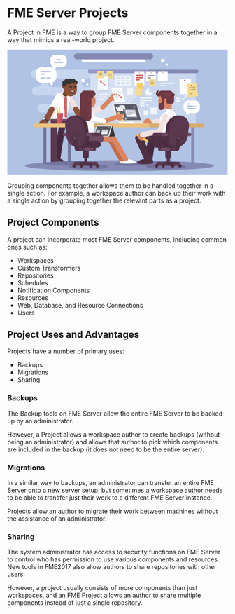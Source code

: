 # FME Server Projects

A Project in FME is a way to group FME Server components together in a way that mimics a real-world project.

![](./Images/Img5.000.ProjectsHeaderImage.png)

Grouping components together allows them to be handled together in a single action. For example, a workspace author can back up their work with a single action by grouping together the relevant parts as a project. 

## Project Components ##

A project can incorporate most FME Server components, including common ones such as:

- Workspaces
- Custom Transformers
- Repositories
- Schedules
- Notification Components
- Resources
- Web, Database, and Resource Connections
- Users


## Project Uses and Advantages ##

Projects have a number of primary uses:

- Backups
- Migrations
- Sharing


### Backups ###

The Backup tools on FME Server allow the entire FME Server to be backed up by an administrator. 

However, a Project allows a workspace author to create backups (without being an administrator) and allows that author to pick which components are included in the backup (it does not need to be the entire server).


### Migrations ###

In a similar way to backups, an administrator can transfer an entire FME Server onto a new server setup, but sometimes a workspace author needs to be able to transfer just their work to a different FME Server instance.

Projects allow an author to migrate their work between machines without the assistance of an administrator.


### Sharing ###

The system administrator has access to security functions on FME Server to control who has permission to use various components and resources. New tools in FME2017 also allow authors to share repositories with other users. 

However, a project usually consists of more components than just workspaces, and an FME Project allows an author to share multiple components instead of just a single repository.
